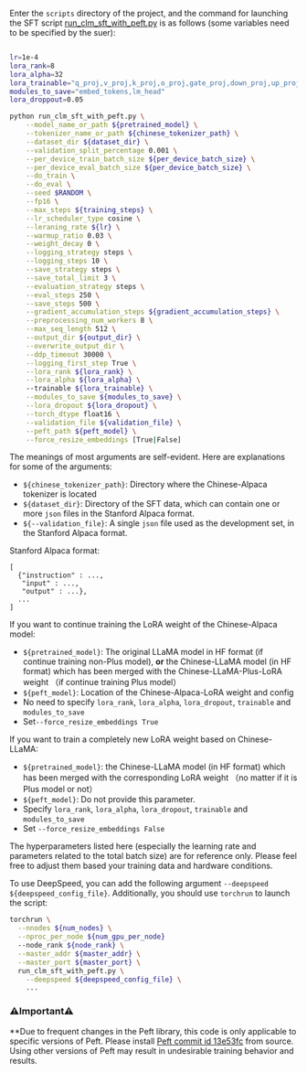 
Enter the `scripts` directory of the project, and the command for launching the SFT script [run_clm_sft_with_peft.py](https://github.com/ymcui/Chinese-LLaMA-Alpaca/blob/main/scripts/run_clm_sft_with_peft.py) is as follows (some variables need to be specified by the suer):

```bash

lr=1e-4
lora_rank=8
lora_alpha=32
lora_trainable="q_proj,v_proj,k_proj,o_proj,gate_proj,down_proj,up_proj"
modules_to_save="embed_tokens,lm_head"
lora_droppout=0.05

python run_clm_sft_with_peft.py \
    --model_name_or_path ${pretrained_model} \
    --tokenizer_name_or_path ${chinese_tokenizer_path} \
    --dataset_dir ${dataset_dir} \
    --validation_split_percentage 0.001 \
    --per_device_train_batch_size ${per_device_batch_size} \
    --per_device_eval_batch_size ${per_device_batch_size} \
    --do_train \
    --do_eval \
    --seed $RANDOM \
    --fp16 \
    --max_steps ${training_steps} \
    --lr_scheduler_type cosine \
    --leraning_rate ${lr} \
    --warmup_ratio 0.03 \
    --weight_decay 0 \
    --logging_strategy steps \
    --logging_steps 10 \
    --save_strategy steps \
    --save_total_limit 3 \
    --evaluation_strategy steps \
    --eval_steps 250 \
    --save_steps 500 \
    --gradient_accumulation_steps ${gradient_accumulation_steps} \
    --preprocessing_num_workers 8 \
    --max_seq_length 512 \
    --output_dir ${output_dir} \
    --overwrite_output_dir \
    --ddp_timeout 30000 \
    --logging_first_step True \
    --lora_rank ${lora_rank} \
    --lora_alpha ${lora_alpha} \ 
    --trainable ${lora_trainable} \
    --modules_to_save ${modules_to_save} \
    --lora_dropout ${lora_dropout} \
    --torch_dtype float16 \
    --validation_file ${validation_file} \
    --peft_path ${peft_model} \
    --force_resize_embeddings [True|False]
```

The meanings of most arguments are self-evident. Here are explanations for some of the arguments:



* `${chinese_tokenizer_path}`: Directory where the Chinese-Alpaca tokenizer is located
* `${dataset_dir}`: Directory of the SFT data, which can contain one or more `json` files in the Stanford Alpaca format.
* `${--validation_file}`: A single `json` file used as the development set, in the Stanford Alpaca format.

Stanford Alpaca format:
```
[
  {"instruction" : ...,
   "input" : ...,
   "output" : ...},
  ...
]
```

If you want to continue training the LoRA weight of the Chinese-Alpaca model:

* `${pretrained_model}`: The original LLaMA model in HF format (if continue training non-Plus model), **or** the Chinese-LLaMA model (in HF format) which has been merged with the Chinese-LLaMA-Plus-LoRA weight （if continue training Plus model）
* `${peft_model}`: Location of the Chinese-Alpaca-LoRA weight and config
* No need to specify `lora_rank`, `lora_alpha`, `lora_dropout`, `trainable` and `modules_to_save`
* Set`--force_resize_embeddings True`

If you want to train a completely new LoRA weight based on Chinese-LLaMA:

* `${pretrained_model}`: the Chinese-LLaMA model (in HF format) which has been merged with the corresponding LoRA weight （no matter if it is Plus model or not）
* `${peft_model}`: Do not provide this parameter.
* Specify `lora_rank`, `lora_alpha`, `lora_dropout`, `trainable` and `modules_to_save`
* Set `--force_resize_embeddings False`


The hyperparameters listed here (especially the learning rate and parameters related to the total batch size) are for reference only. Please feel free to adjust them based your training data and hardware conditions.


To use DeepSpeed, you can add the following argument `--deepspeed ${deepspeed_config_file}`.  Additionally, you should use `torchrun` to launch the script:
```bash
torchrun \
  --nnodes ${num_nodes} \
  --nproc_per_node ${num_gpu_per_node} 
  --node_rank ${node_rank} \
  --master_addr ${master_addr} \
  --master_port ${master_port} \
  run_clm_sft_with_peft.py \
    --deepspeed ${deepspeed_config_file} \
    ...
```


### ⚠️Important⚠️

**Due to frequent changes in the Peft library, this code is only applicable to specific versions of Peft. Please install [Peft commit id 13e53fc](https://github.com/huggingface/peft/tree/13e53fc) from source. Using other versions of Peft may result in undesirable training behavior and results.
